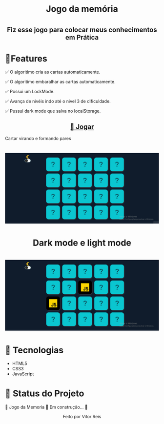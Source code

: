 
<h1 align="center" >Jogo da memória<h1>
<h2 align="center">Fiz esse jogo para colocar meus conhecimentos em Prática</h2>
<h1 > 🚀Features</h1>
<p>✅ O algoritimo cria as cartas automaticamente.</p>
<p>✅ O algoritimo embaralhar as cartas automaticamente.</p>
<p>✅ Possui um LockMode.</p>
<p>✅ Avança de nivéis indo até o nivel 3 de dificuldade.</p>
<p>✅ Pussui dark mode que salva no localStorage.</p>
<h2 color="blue" align="center">
<a href="https://VitorHRD.github.io/Jogo-da-Memoria/">🔗 Jogar</a>
</h2

<h1 align="center">Cartar virando e formando pares<h1>
<img src="./imagens/gif1.gif"></img>
<h1 align="center">Dark mode e light mode<h1>
<img src="./imagens/gif2.gif"></img>
<h1>🚀 Tecnologias</h1>
 
 <ul>
     <li> HTML5
      <li> CSS3
       <li> JavaScript
 </ul>
 
<h1 > 🚀 Status do Projeto </h1>
 
 <p > 🚧 Jogo da Memoria 🚀 Em construção... 🚧 </p>
 
 
 <p align="center">Feito por Vitor Reis</p>